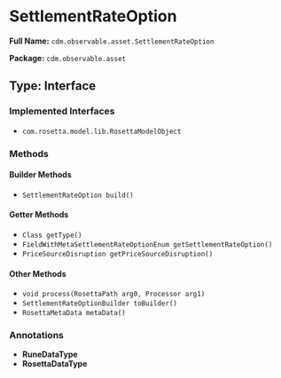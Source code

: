 # SettlementRateOption

**Full Name:** `cdm.observable.asset.SettlementRateOption`

**Package:** `cdm.observable.asset`

## Type: Interface

### Implemented Interfaces

- `com.rosetta.model.lib.RosettaModelObject`

### Methods

#### Builder Methods

- `SettlementRateOption build()`

#### Getter Methods

- `Class getType()`
- `FieldWithMetaSettlementRateOptionEnum getSettlementRateOption()`
- `PriceSourceDisruption getPriceSourceDisruption()`

#### Other Methods

- `void process(RosettaPath arg0, Processor arg1)`
- `SettlementRateOptionBuilder toBuilder()`
- `RosettaMetaData metaData()`

### Annotations

- **RuneDataType**
- **RosettaDataType**

